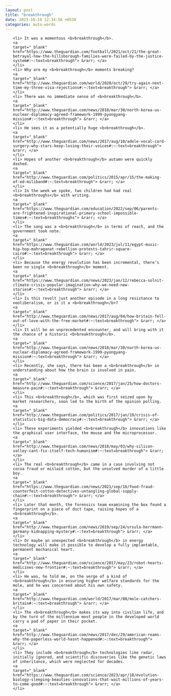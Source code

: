 ```yaml
---
layout: post
title: "breakthrough"
date: 2023-10-10 12:34:56 +0530
categories: auto-words
---
```

<ol>

    <li> It was a momentous <b>breakthrough</b>.
    <a 
    target="_blank" 
    href="https://www.theguardian.com/football/2021/oct/21/the-great-betrayal-how-the-hillsborough-families-were-failed-by-the-justice-system#:~:text=breakthrough"> &rarr; </a>
    </li>
    <li> Why are my <b>breakthrough</b> moments breaking?
    <a 
    target="_blank" 
    href="http://www.theguardian.com/world/2020/oct/29/try-again-next-time-my-three-visa-rejections#:~:text=breakthrough"> &rarr; </a>
    </li>
    <li> There was no immediate sense of <b>breakthrough</b>.
    <a 
    target="_blank" 
    href="http://www.theguardian.com/news/2018/mar/30/north-korea-us-nuclear-diplomacy-agreed-framework-1999-pyongyang-mission#:~:text=breakthrough"> &rarr; </a>
    </li>
    <li> He sees it as a potentially huge <b>breakthrough</b>.
    <a 
    target="_blank" 
    href="http://www.theguardian.com/news/2017/aug/10/adele-vocal-cord-surgery-why-stars-keep-losing-their-voices#:~:text=breakthrough"> &rarr; </a>
    </li>
    <li> Hopes of another <b>breakthrough</b> autumn were quickly dashed.
    <a 
    target="_blank" 
    href="http://www.theguardian.com/politics/2015/apr/15/the-making-of-ed-miliband#:~:text=breakthrough"> &rarr; </a>
    </li>
    <li> In the week we spoke, two children had had real <b>breakthroughs</b> with writing.
    <a 
    target="_blank" 
    href="https://www.theguardian.com/education/2022/sep/06/parents-are-frightened-inspirational-primary-school-impossible-times#:~:text=breakthroughs"> &rarr; </a>
    </li>
    <li> The song was a <b>breakthrough</b> in terms of reach, and the government took note.
    <a 
    target="_blank" 
    href="https://www.theguardian.com/world/2023/jul/11/egypt-music-hip-hop-mahraganat-rebellion-protests-tahrir-square-cairo#:~:text=breakthrough"> &rarr; </a>
    </li>
    <li> Because the energy revolution has been incremental, there’s been no single <b>breakthrough</b> moment.
    <a 
    target="_blank" 
    href="https://www.theguardian.com/news/2023/jan/12/rebecca-solnit-climate-crisis-popular-imagination-why-we-need-new-stories#:~:text=breakthrough"> &rarr; </a>
    </li>
    <li> Is this revolt just another episode in a long resistance to neoliberalism, or is it a <b>breakthrough</b>?
    <a 
    target="_blank" 
    href="http://www.theguardian.com/news/2017/aug/04/how-britain-fell-out-of-love-with-the-free-market#:~:text=breakthrough"> &rarr; </a>
    </li>
    <li> It will be an unprecedented encounter, and will bring with it the chance of a historic <b>breakthrough</b>.
    <a 
    target="_blank" 
    href="http://www.theguardian.com/news/2018/mar/30/north-korea-us-nuclear-diplomacy-agreed-framework-1999-pyongyang-mission#:~:text=breakthrough"> &rarr; </a>
    </li>
    <li> Recently, she says, there has been a <b>breakthrough</b> in understanding about how the brain is involved in pain.
    <a 
    target="_blank" 
    href="http://www.theguardian.com/science/2017/jan/25/how-doctors-measure-pain#:~:text=breakthrough"> &rarr; </a>
    </li>
    <li> This <b>breakthrough</b>, which was first seized upon by market researchers, soon led to the birth of the opinion polling.
    <a 
    target="_blank" 
    href="http://www.theguardian.com/politics/2017/jan/19/crisis-of-statistics-big-data-democracy#:~:text=breakthrough"> &rarr; </a>
    </li>
    <li> These experiments yielded <b>breakthrough</b> innovations like the graphical user interface, the mouse and the microprocessor.
    <a 
    target="_blank" 
    href="http://www.theguardian.com/news/2018/may/03/why-silicon-valley-cant-fix-itself-tech-humanism#:~:text=breakthrough"> &rarr; </a>
    </li>
    <li> The real <b>breakthrough</b> came in a case involving not cocoa fraud or mislaid cotton, but the unsolved murder of a little boy.
    <a 
    target="_blank" 
    href="https://www.theguardian.com/news/2021/sep/16/food-fraud-counterfeit-cotton-detectives-untangling-global-supply-chain#:~:text=breakthrough"> &rarr; </a>
    </li>
    <li> Later that month, the forensics team examining the box found a fingerprint on a piece of duct tape, raising hopes of a <b>breakthrough</b>.
    <a 
    target="_blank" 
    href="http://www.theguardian.com/news/2019/sep/24/ursula-herrmann-germany-kidnapping-mystery#:~:text=breakthrough"> &rarr; </a>
    </li>
    <li> Or maybe an unexpected <b>breakthrough</b> in energy technology will make it possible to develop a fully implantable, permanent mechanical heart.
    <a 
    target="_blank" 
    href="http://www.theguardian.com/science/2017/may/23/robot-hearts-medicines-new-frontier#:~:text=breakthrough"> &rarr; </a>
    </li>
    <li> He was, he told me, on the verge of a kind of <b>breakthrough</b> in ensuring higher welfare standards for the mole, and he was concerned about his own safety.
    <a 
    target="_blank" 
    href="http://www.theguardian.com/world/2017/mar/08/mole-catchers-britain#:~:text=breakthrough"> &rarr; </a>
    </li>
    <li> The <b>breakthrough</b> makes its way into civilian life, and by the turn of the millennium most people in the developed world carry a pad of paper in their pocket.
    <a 
    target="_blank" 
    href="http://www.theguardian.com/news/2017/dec/29/american-reams-why-the-paperless-world-hasnt-happened#:~:text=breakthrough"> &rarr; </a>
    </li>
    <li> They include <b>breakthrough</b> technologies like radar, initially ignored, and scientific discoveries like the genetic laws of inheritance, which were neglected for decades.
    <a 
    target="_blank" 
    href="https://www.theguardian.com/science/2023/apr/18/evolution-biology-sleeping-beauties-innovations-that-wait-millions-of-years-to-come-good#:~:text=breakthrough"> &rarr; </a>
    </li>